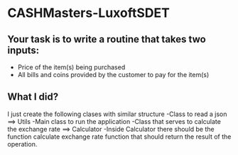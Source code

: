 # CASHMasters-LuxoftSDET
## Your task is to write a routine that takes two inputs:
- Price of the item(s) being purchased 
- All bills and coins provided by the customer to pay for the item(s)


## What I did?
I just create the following clases with similar structure
-Class to read a json ==> Utils
-Main class to run the application 
-Class that serves to calculate the exchange rate ==> Calculator
-Inside Calculator there should be the function calculate exchange rate function that should return the result of the operation.
